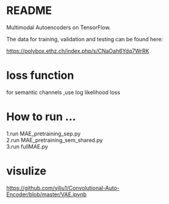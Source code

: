 # README #

Multimodal Autoencoders on TensorFlow.

The data for training, validation and testing can be found here:

https://polybox.ethz.ch/index.php/s/CNaOah6Ydq7WrRK

# loss function   

for semantic channels ,use log likelihood loss   

# How to run  ...
1.run MAE_pretraining_sep.py  
2.run MAE_pretraining_sem_shared.py  
3.run fullMAE.py  

# visulize  
https://github.com/yiliu1/Convolutional-Auto-Encoder/blob/master/VAE.ipynb





